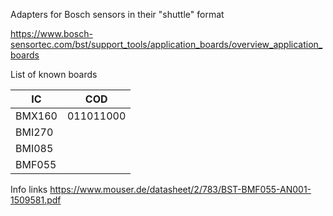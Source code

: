 Adapters for Bosch sensors in their "shuttle" format

https://www.bosch-sensortec.com/bst/support_tools/application_boards/overview_application_boards




List of known boards

|IC|COD|
|--|---|
|BMX160|011011000|
|BMI270||
|BMI085||
|BMF055||

Info links
https://www.mouser.de/datasheet/2/783/BST-BMF055-AN001-1509581.pdf

